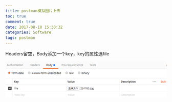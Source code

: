 ```yaml
---
title: postman模拟图片上传
toc: true
comment: true
date: 2017-08-10 15:30:32
categories: Software
tags: postman
---
```







<!--more-->

Headers留空，Body添加一个key，key的属性选file

<img src="postman-test-image-upload/20170810150235019860302.png" />

